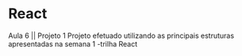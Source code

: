 # React
Aula 6 ||  Projeto 1 
Projeto  efetuado utilizando as principais estruturas apresentadas na semana 1 -trilha React


